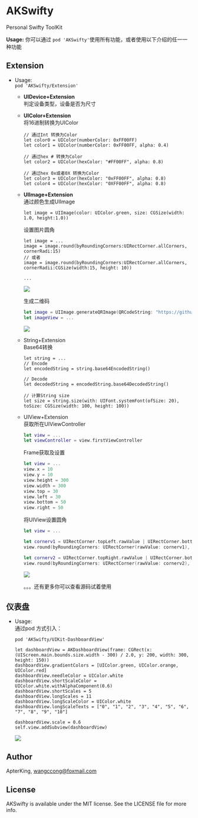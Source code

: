 # AKSwifty
Personal Swifty ToolKit

**Usage:** 你可以通过 ``` pod 'AKSwifty' ```使用所有功能，或者使用以下介绍的任一一种功能
## Extension
- Usage:  
	``` pod 'AKSwifty/Extension' ```
	
	- **UIDevice+Extension**   
		判定设备类型，设备是否为尺寸
	- **UIColor+Extension**   
		将16进制转换为UIColor  
		
		``` swifty
		// 通过Int 转换为Color
		let color0 = UIColor(numberColor: 0xFF00FF)
		let color1 = UIColor(numberColor: 0xFF00FF, alpha: 0.4)
			
		// 通过hex # 转换为Color
		let color2 = UIColor(hexColor: "#FF00FF", alpha: 0.8)
			
		// 通过hex 0x或者0X 转换为Color
		let color3 = UIColor(hexColor: "0xFF00FF", alpha: 0.8)
		let color4 = UIColor(hexColor: "0XFF00FF", alpha: 0.8)
		```
	- **UIImage+Extension**  
		通过颜色生成UIImage  
		
		``` Swifty
		let image = UIImage(color: UIColor.green, size: CGSize(width: 1.0, height:1.0))
		```  
		
		设置图片圆角  
		
		``` swifty   
		let image = ...
		image = image.round(byRoundingCorners:UIRectCorner.allCorners, cornerRadi:15)
		// 或者
		image = image.round(byRoundingCorners:UIRectCorner.allCorners, cornerRadii:CGSize(width:15, height: 10))
		
		...
		```
		
		![](http://ww1.sinaimg.cn/large/92ce04b2gy1ffh8ip2m5wj20ke0cqq5y.jpg)
		
		生成二维码
		
		``` swift
		let image = UIImage.generateQRImage(QRCodeString: "https://github.com/ApterKing/AKSwifty", logo: UIImage(named: "logo"), size: CGSize(width: 1024, height: 1024))
		let imageView = ...
		```
		
		![](http://ww1.sinaimg.cn/large/92ce04b2gy1ffh9rcrxkwj20em0bqwfz.jpg)
		
	- String+Extension  
		Base64转换
		
		``` swifty
		let string = ...
		// Encode
		let encodedString = string.base64EncodedString()
		
		// Decode
		let decodedString = encodedString.base64DecodedString()
		
		// 计算String size
		let size = string.size(with: UIFont.systemFont(ofSize: 20), toSize: CGSize(width: 100, height: 100))
		```
	- UIView+Extension  
		获取所在UIViewController  
		
		``` swift
		let view = ...
		let viewController = view.firstViewController
		```
		
		Frame获取及设置  
		
		``` swift
		let view = ...
		view.x = 10
		view.y = 10
		view.height = 300
		view.width = 300
		view.top = 30
		view.left = 30
		view.bottom = 50
		view.right = 50
		```
		
		将UIView设置圆角
		
		``` swift
		let view = ...
		
		let cornerv1 = UIRectCorner.topLeft.rawValue | UIRectCorner.bottomRight.rawValue
        view.round(byRoundingCorners: UIRectCorner(rawValue: cornerv1), cornerRadi: 45)
        
       let cornerv2 = UIRectCorner.topRight.rawValue | UIRectCorner.bottomLeft.rawValue | UIRectCorner.bottomRight.rawValue
        view.round(byRoundingCorners: UIRectCorner(rawValue: cornerv2), cornerRadii: CGSize(width: 45, height: 45))
		```
		
		![](http://ww1.sinaimg.cn/large/92ce04b2gy1ffh9sbqhfcj20ke08g74h.jpg)
		
		。。。还有更多你可以查看源码试着使用
		
## 仪表盘
- Usage:   
	通过pod 方式引入：  
	```
	pod 'AKSwifty/UIKit-DashboardView' 
	```

	``` swifty
	let dashboardView = AKDashboardView(frame: CGRect(x: (UIScreen.main.bounds.size.width - 300) / 2.0, y: 200, width: 300, height: 150))
   dashboardView.gradientColors = [UIColor.green, UIColor.orange, UIColor.red]
   dashboardView.needleColor = UIColor.white
   dashboardView.shortScaleColor = UIColor.white.withAlphaComponent(0.6)
   dashboardView.shortScales = 5
   dashboardView.longScales = 11
   dashboardView.longScaleColor = UIColor.white
   dashboardView.longScaleTexts = ["0", "1", "2", "3", "4", "5", "6", "7", "8", "9", "10"]
        
   dashboardView.scale = 0.6
   self.view.addSubview(dashboardView)
	```  
	![](http://ww1.sinaimg.cn/large/92ce04b2gy1ffh640nrbaj20ks0bsmyj.jpg)
	
## Author

ApterKing, wangccong@foxmail.com

## License

AKSwifty is available under the MIT license. See the LICENSE file for more info.